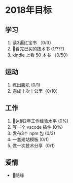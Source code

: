 # 2018年目标

## 学习

1. 读3遍红宝书 （0/3）
1. 看完已买的技术书 (1/???)
1. kindle 上看 50 本书 （0/50）

## 运动

1. 练出腹肌 (0/1)
1. 完成十次十公里（0/10）

## 工作

1. 达到2年工作经验水平 (0%)
1. 写一个 vscode 插件 (0%)
1. 发布3个 npm 包 (0/3) 
1. 一套建站模板 (0/1)
1. 做一次技术分享（0/1）

## 爱情

- 随缘

